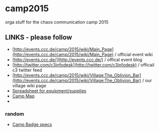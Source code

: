 # camp2015
orga stuff for the chaos communication camp 2015


## LINKS - please follow

* [http://events.ccc.de/camp/2015/wiki/Main_Page](http://events.ccc.de/camp/2015/wiki/Main_Page) / official event wiki
* [http://events.ccc.de/](http://events.ccc.de/) / offical event blog
* [http://twitter.com/c3infodesk](http://twitter.com/c3infodesk) / officail c3 twitter feed
* [http://events.ccc.de/camp/2015/wiki/Village:The_Oblivion_Bar](http://events.ccc.de/camp/2015/wiki/Village:The_Oblivion_Bar) / our village wiki page
* [Spreadsheet for equipment/supplies](https://ethercalc.org/rsgxp5exvt)
* [Camp Map](http://campmap.mazdermind.de/)
* 
### random

* [Camp Badge specs](https://rad1o.badge.events.ccc.de/)
